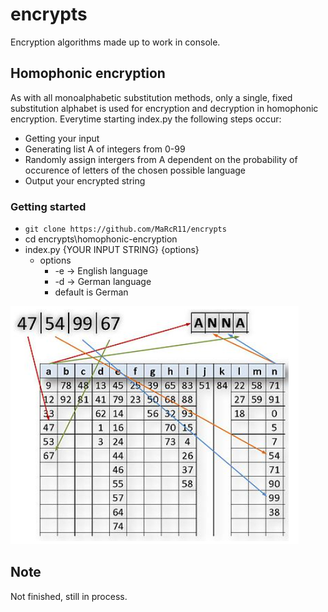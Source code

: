 # encrypts

Encryption algorithms made up to work in console.

## Homophonic encryption
As with all monoalphabetic substitution methods, only a single, fixed substitution alphabet is used for encryption and decryption in homophonic encryption.
Everytime starting index.py the following steps occur:
  - Getting your input
  - Generating list A of integers from 0-99
  - Randomly assign intergers from A dependent on the probability of occurence of letters of the chosen possible language
  - Output your encrypted string
### Getting started
  - `git clone https://github.com/MaRcR11/encrypts`
  - cd encrypts\homophonic-encryption
  - index.py {YOUR INPUT STRING} {options}
    - options
      - -e -> English language
      - -d -> German language
      - default is German


![text](img1.PNG)

## Note

Not finished, still in process.
